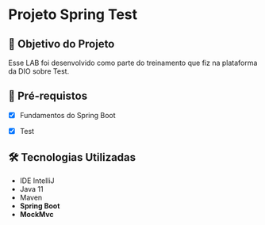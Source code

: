<h1>Projeto Spring Test </h1>

<h2>🎯 Objetivo do Projeto</h2>
<p>Esse LAB foi desenvolvido como parte do treinamento que fiz na plataforma da DIO sobre Test.</p>

<h2>
🛑 Pré-requistos
</h2>

- [x] Fundamentos do Spring Boot

- [x] Test



<h2>🛠 Tecnologias Utilizadas</h2>

<ul>
    <li>IDE IntelliJ</li>
    <li>Java 11</li>
    <li>Maven</li>
    <li><strong>Spring Boot</strong></li>
    <li><strong>MockMvc</strong></li>
</ul>



